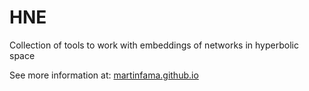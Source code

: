# HNE
Collection of tools to work with embeddings of networks in hyperbolic space

See more information at: [martinfama.github.io](https://martinfama.github.io)
